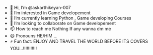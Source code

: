 - 👋 Hi, I’m @askarthikeyan-007
- 👀 I’m interested in Game developement 
- 🌱 I’m currently learning Python , Game developing Courses
- 💞️ I’m looking to collaborate on Game developement
- 📫 How to reach me Nothing If any wanna dm me 
- 😄 Pronouns:HE/HIM ...
- ⚡ Fun fact: ENJOY AND TRAVEL THE WORLD BEFORE ITS COVERS YOU...!!!!!!!!!!!
